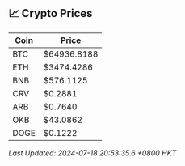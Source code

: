 ## 📈 Crypto Prices

| Coin | Price |
| ---- | ----- |
| BTC | $64936.8188 |
| ETH | $3474.4286 |
| BNB | $576.1125 |
| CRV | $0.2881 |
| ARB | $0.7640 |
| OKB | $43.0862 |
| DOGE | $0.1222 |

_Last Updated: 2024-07-18 20:53:35.6 +0800 HKT_